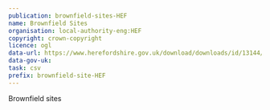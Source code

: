 ```yaml
---
publication: brownfield-sites-HEF
name: Brownfield Sites
organisation: local-authority-eng:HEF
copyright: crown-copyright
licence: ogl
data-url: https://www.herefordshire.gov.uk/download/downloads/id/13144/brownfield_sites_register_2018.csv
data-gov-uk: 
task: csv
prefix: brownfield-site-HEF
---
```


Brownfield sites

